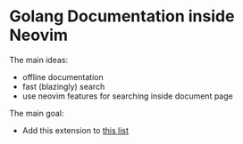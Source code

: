 # Golang Documentation inside Neovim

The main ideas:
- offline documentation
- fast (blazingly) search
- use neovim features for searching inside document page


The main goal:
- Add this extension to [this list](https://github.com/nvim-telescope/telescope.nvim/wiki/Extensions)

